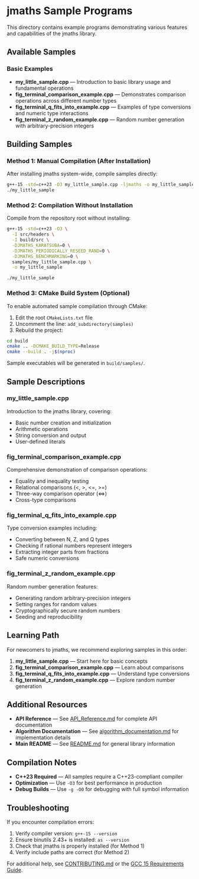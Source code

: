 # jmaths Sample Programs

This directory contains example programs demonstrating various features and capabilities of the jmaths library.

## Available Samples

### Basic Examples

- **my_little_sample.cpp** — Introduction to basic library usage and fundamental operations
- **fig_terminal_comparison_example.cpp** — Demonstrates comparison operations across different number types
- **fig_terminal_q_fits_into_example.cpp** — Examples of type conversions and numeric type interactions
- **fig_terminal_z_random_example.cpp** — Random number generation with arbitrary-precision integers

## Building Samples

### Method 1: Manual Compilation (After Installation)

After installing jmaths system-wide, compile samples directly:

```bash
g++-15 -std=c++23 -O3 my_little_sample.cpp -ljmaths -o my_little_sample
./my_little_sample
```

### Method 2: Compilation Without Installation

Compile from the repository root without installing:

```bash
g++-15 -std=c++23 -O3 \
  -I src/headers \
  -I build/src \
  -DJMATHS_KARATSUBA=0 \
  -DJMATHS_PERIODICALLY_RESEED_RAND=0 \
  -DJMATHS_BENCHMARKING=0 \
  samples/my_little_sample.cpp \
  -o my_little_sample

./my_little_sample
```

### Method 3: CMake Build System (Optional)

To enable automated sample compilation through CMake:

1. Edit the root `CMakeLists.txt` file
2. Uncomment the line: `add_subdirectory(samples)`
3. Rebuild the project:

```bash
cd build
cmake .. -DCMAKE_BUILD_TYPE=Release
cmake --build . -j$(nproc)
```

Sample executables will be generated in `build/samples/`.

## Sample Descriptions

### my_little_sample.cpp

Introduction to the jmaths library, covering:

- Basic number creation and initialization
- Arithmetic operations
- String conversion and output
- User-defined literals

### fig_terminal_comparison_example.cpp

Comprehensive demonstration of comparison operations:

- Equality and inequality testing
- Relational comparisons (<, >, <=, >=)
- Three-way comparison operator (<=>)
- Cross-type comparisons

### fig_terminal_q_fits_into_example.cpp

Type conversion examples including:

- Converting between N, Z, and Q types
- Checking if rational numbers represent integers
- Extracting integer parts from fractions
- Safe numeric conversions

### fig_terminal_z_random_example.cpp

Random number generation features:

- Generating random arbitrary-precision integers
- Setting ranges for random values
- Cryptographically secure random numbers
- Seeding and reproducibility

## Learning Path

For newcomers to jmaths, we recommend exploring samples in this order:

1. **my_little_sample.cpp** — Start here for basic concepts
2. **fig_terminal_comparison_example.cpp** — Learn about comparisons
3. **fig_terminal_q_fits_into_example.cpp** — Understand type conversions
4. **fig_terminal_z_random_example.cpp** — Explore random number generation

## Additional Resources

- **API Reference** — See [API_Reference.md](API_Reference.md) for complete API documentation
- **Algorithm Documentation** — See [algorithm_documentation.md](algorithm_documentation.md) for implementation details
- **Main README** — See [README.md](../README.md) for general library information

## Compilation Notes

- **C++23 Required** — All samples require a C++23-compliant compiler
- **Optimization** — Use `-O3` for best performance in production
- **Debug Builds** — Use `-g -O0` for debugging with full symbol information

## Troubleshooting

If you encounter compilation errors:

1. Verify compiler version: `g++-15 --version`
2. Ensure binutils 2.43+ is installed: `as --version`
3. Check that jmaths is properly installed (for Method 1)
4. Verify include paths are correct (for Method 2)

For additional help, see [CONTRIBUTING.md](../CONTRIBUTING.md) or the [GCC 15 Requirements Guide](GCC15_REQUIREMENTS.md).

